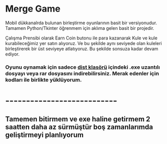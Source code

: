 # Merge Game

Mobil dükkanalrda bulunan birleştirme oyunlarının basit bir versiyonudur. Tamamen Python/Tkinter öğrenmem için aklıma gelen basit bir projedir.

Çalışma Prensibi olarak Earn Coin butonu ile para kazanarak Kule ve kule kurabileceğimiz yer satın alıyoruz. Ve bu şekilde aynı seviyede olan kuleleri birleştirerek bir üst seviyeye atlatıyoruz. Bu şekilde sonsuza kadar devam ediyor.

### Oyunu oynamak için sadece [dist klasörü](https://github.com/cihadceviz/merge_game/tree/master/dist) içindeki .exe uzantılı dosyayı veya rar dosyasını indirebilirsiniz. Merak edenler için kodları ile birlikte yüklüyorum.

# ---------------------------

## Tamemen bitirmem ve exe haline getirmem 2 saatten daha az sürmüştür boş zamanlarımda geliştirmeyi planlıyorum

